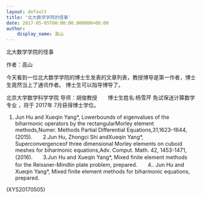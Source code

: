 ```yaml
---
layout: default
title: '北大数学学院的怪事'
date: 2017-05-05T00:00:00.000000+08:00
author:
    display_name: 高山
---
```


北大数学学院的怪事

作者：高山

今天看到一位北大数学学院的博士生发表的文章列表，教授博导是第一作者，博士生竟然当上了通讯作者。 博士生可以指导博导了。

北京大学数学科学学院 导师：胡俊教授　　博士生姓名:杨雪芹 免试保送计算数学专业 ，将于 2017年 7月获得博士学位。

1. Jun Hu and Xueqin Yang*, Lowerbounds of eigenvalues of the biharmonic operators by the rectangularMorley element methods,Numer. Methods Partial Differential Equations,31,1623–1644,(2015).　　2.Jun Hu, Zhongci Shi andXueqin Yang*, Superconvergenceof three dimensional Morley elements on cuboid meshes for biharmonic equations,Adv. Comput. Math. 42, 1453-1471,(2016).　　3.Jun Hu and Xueqin Yang*, Mixed finite element methods for the Reissner-Mindlin plate problem, prepared.　　4.. Jun Hu and Xueqin Yang*, Mixed finite element methods for biharmonic equations, prepared.

(XYS20170505)

